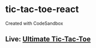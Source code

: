 # tic-tac-toe-react

Created with CodeSandbox

## Live: [Ultimate Tic-Tac-Toe](https://ultimate-tictactoe.surge.sh/)
